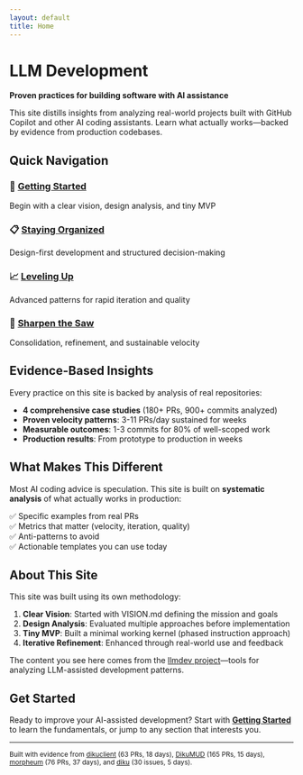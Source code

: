 ```yaml
---
layout: default
title: Home
---
```


# LLM Development

**Proven practices for building software with AI assistance**

This site distills insights from analyzing real-world projects built with GitHub Copilot and other AI coding assistants. Learn what actually works—backed by evidence from production codebases.

## Quick Navigation

<div class="nav-cards">
  <div class="nav-card">
    <h3>🚀 <a href="getting-started.html">Getting Started</a></h3>
    <p>Begin with a clear vision, design analysis, and tiny MVP</p>
  </div>
  
  <div class="nav-card">
    <h3>📋 <a href="staying-organized.html">Staying Organized</a></h3>
    <p>Design-first development and structured decision-making</p>
  </div>
  
  <div class="nav-card">
    <h3>📈 <a href="leveling-up.html">Leveling Up</a></h3>
    <p>Advanced patterns for rapid iteration and quality</p>
  </div>
  
  <div class="nav-card">
    <h3>🔧 <a href="sharpen-the-saw.html">Sharpen the Saw</a></h3>
    <p>Consolidation, refinement, and sustainable velocity</p>
  </div>
</div>

## Evidence-Based Insights

Every practice on this site is backed by analysis of real repositories:

- **4 comprehensive case studies** (180+ PRs, 900+ commits analyzed)
- **Proven velocity patterns**: 3-11 PRs/day sustained for weeks
- **Measurable outcomes**: 1-3 commits for 80% of well-scoped work
- **Production results**: From prototype to production in weeks

## What Makes This Different

Most AI coding advice is speculation. This site is built on **systematic analysis** of what actually works in production:

✅ Specific examples from real PRs  
✅ Metrics that matter (velocity, iteration, quality)  
✅ Anti-patterns to avoid  
✅ Actionable templates you can use today  

## About This Site

This site was built using its own methodology:

1. **Clear Vision**: Started with VISION.md defining the mission and goals
2. **Design Analysis**: Evaluated multiple approaches before implementation  
3. **Tiny MVP**: Built a minimal working kernel (phased instruction approach)
4. **Iterative Refinement**: Enhanced through real-world use and feedback

The content you see here comes from the [llmdev project](https://github.com/anicolao/llmdev)—tools for analyzing LLM-assisted development patterns.

## Get Started

Ready to improve your AI-assisted development? Start with **[Getting Started](getting-started.html)** to learn the fundamentals, or jump to any section that interests you.

---

<small>Built with evidence from [dikuclient](https://github.com/anicolao/dikuclient) (63 PRs, 18 days), [DikuMUD](https://github.com/anicolao/DikuMUD) (165 PRs, 15 days), [morpheum](https://github.com/anicolao/morpheum) (76 PRs, 37 days), and [diku](https://github.com/anicolao/diku) (30 issues, 5 days).</small>
